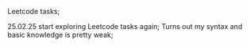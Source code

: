 Leetcode tasks;

25.02.25 start exploring Leetcode tasks again; Turns out my syntax and basic knowledge is pretty weak;